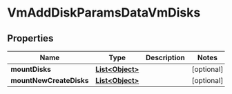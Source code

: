 

# VmAddDiskParamsDataVmDisks


## Properties

Name | Type | Description | Notes
------------ | ------------- | ------------- | -------------
**mountDisks** | [**List&lt;Object&gt;**](Object.md) |  |  [optional]
**mountNewCreateDisks** | [**List&lt;Object&gt;**](Object.md) |  |  [optional]



